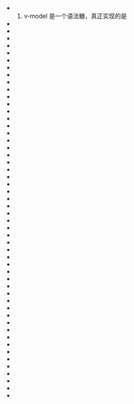 <!--
 * @Author: your name
 * @Date: 2021-07-10 10:28:58
 * @LastEditTime: 2021-07-10 10:29:26
 * @LastEditors: Please set LastEditors
 * @Description: In User Settings Edit
 * @FilePath: \notes\study notes\vue\vue知识.vue
-->

-   1. v-model 是一个语法糖，真正实现的是
-
-
-
-
-
-
-
-
-
-
-
-
-
-
-
-
-
-
-
-
-
-
-
-
-
-
-
-
-
-
-
-
-
-
-
-
-
-
-
-
-
-
-
-
-
-
-
-
-
-
-
-
